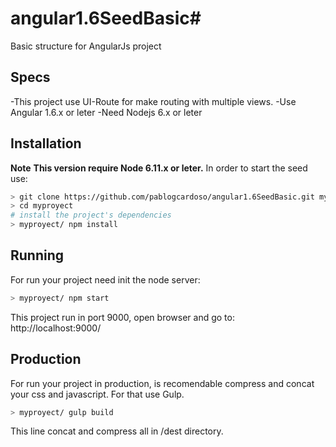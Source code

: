 # angular1.6SeedBasic#
Basic structure for AngularJs project 
## Specs
-This project use UI-Route for make routing with multiple views.
-Use Angular 1.6.x or leter
-Need Nodejs 6.x or leter

## Installation
**Note**
**This version require Node 6.11.x or leter.**
In order to start the seed use: 
```bash
> git clone https://github.com/pablogcardoso/angular1.6SeedBasic.git myproyect
> cd myproyect
# install the project's dependencies
> myproyect/ npm install

```

## Running
For run your project need init the node server:
```bash
> myproyect/ npm start

```
This project run in port 9000, open browser and go to: http://localhost:9000/

## Production
For run your project in production, is recomendable compress and concat your css and javascript.
For that use Gulp.
```bash
> myproyect/ gulp build

```
This line concat and compress all in /dest directory.
